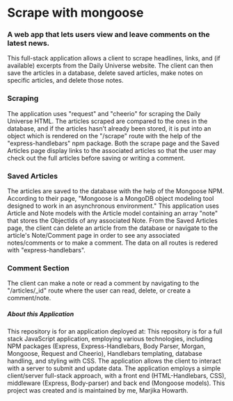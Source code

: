 # Scrape with mongoose

### A web app that lets users view and leave comments on the latest news. 

This full-stack application allows a client to scrape headlines, links, and (if available) excerpts from the Daily Universe website.  The client can then save the articles in a database, delete saved articles, make notes on specific articles, and delete those notes.



### Scraping

The application uses "request" and "cheerio" for scraping the Daily Universe HTML.  The articles scraped are compared to the ones in the database, and if the articles hasn't already been stored, it is put into an object which is rendered on the "/scrape" route with the help of the "express-handlebars" npm package.  Both the scrape page and the Saved Articles page display links to the associated articles so that the user may check out the full articles before saving or writing a comment.



### Saved Articles

The articles are saved to the database with the help of the Mongoose NPM. According to their page, "Mongoose is a MongoDB object modeling tool designed to work in an asynchronous environment."  This application uses Article and Note models with the Article model containing an array "note" that stores the ObjectIds of any associated Note. From the Saved Articles page, the client can delete an article from the database or navigate to the article's Note/Comment page in order to see any associated notes/comments or to make a comment.  The data on all routes is redered with "express-handlebars".



### Comment Section 

The client can make a note or read a comment by navigating to the "/articles/_id" route where the user can read, delete, or create a comment/note.



##### About this Application

This repository is for an application deployed at: 
This repository is for a full stack JavaScript application, employing various technologies, including NPM packages (Express, Express-Handlebars, Body Parser, Morgan, Mongoose, Request and Cheerio), Handlebars templating, database handling, and styling with CSS. 
The application allows the client to interact with a server to submit and update data. The application employs a simple client/server full-stack approach, with a front end (HTML-Handlebars, CSS), middleware (Express, Body-parser) and back end (Mongoose models).  This project was created and is maintained by me, Marjika Howarth.
